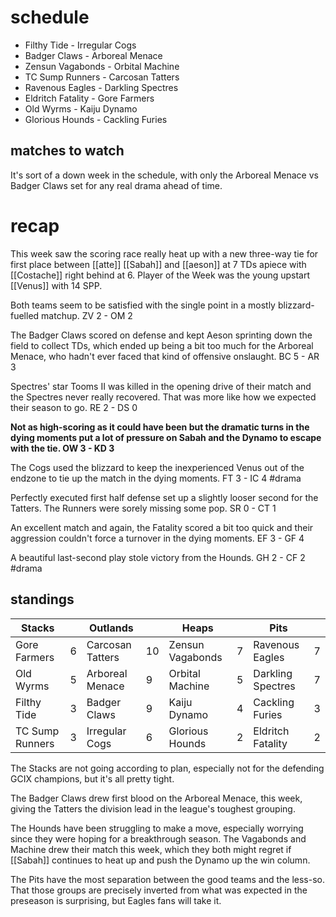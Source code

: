 # schedule

* Filthy Tide - Irregular Cogs
* Badger Claws - Arboreal Menace
* Zensun Vagabonds - Orbital Machine
* TC Sump Runners -	Carcosan Tatters
* Ravenous Eagles -	Darkling Spectres
* Eldritch Fatality - Gore Farmers
* Old Wyrms - Kaiju Dynamo
* Glorious Hounds - Cackling Furies 

## matches to watch

It's sort of a down week in the schedule, with only the Arboreal Menace vs Badger Claws set for any real drama ahead of time.

# recap

This week saw the scoring race really heat up with a new three-way tie for first place between [[atte]] [[Sabah]] and [[aeson]] at 7 TDs apiece with [[Costache]] right behind at 6. Player of the Week was the young upstart [[Venus]] with 14 SPP.

Both teams seem to be satisfied with the single point in a mostly blizzard-fuelled matchup. ZV 2 - OM 2

The Badger Claws scored on defense and kept Aeson sprinting down the field to collect TDs, which ended up being a bit too much for the Arboreal Menace, who hadn't ever faced that kind of offensive onslaught. BC 5 - AR 3

Spectres' star Tooms II was killed in the opening drive of their match and the Spectres never really recovered. That was more like how we expected their season to go. RE 2 - DS 0

**Not as high-scoring as it could have been but the dramatic turns in the dying moments put a lot of pressure on Sabah and the Dynamo to escape with the tie. OW 3 - KD 3**

The Cogs used the blizzard to keep the inexperienced Venus out of the endzone to tie up the match in the dying moments. FT 3 - IC 4 #drama

Perfectly executed first half defense set up a slightly looser second for the Tatters. The Runners were sorely missing some pop. SR 0 - CT 1

An excellent match and again, the Fatality scored a bit too quick and their aggression couldn't force a turnover in the dying moments. EF 3 - GF 4

A beautiful last-second play stole victory from the Hounds. GH 2 - CF 2 #drama

## standings

| Stacks |  | Outlands |  | Heaps |  | Pits |  |
|-------|-----|--|--|------|------|--|--|
| Gore Farmers | 6 | Carcosan Tatters | 10 | Zensun Vagabonds | 7 | Ravenous Eagles | 7 |
| Old Wyrms | 5 | Arboreal Menace | 9 | Orbital Machine | 5 | Darkling Spectres | 7 |
| Filthy Tide | 3 | Badger Claws | 9 | Kaiju Dynamo | 4 | Cackling Furies | 3 |
| TC Sump Runners | 3 | Irregular Cogs | 6 | Glorious Hounds | 2 | Eldritch Fatality | 2 |

The Stacks are not going according to plan, especially not for the defending GCIX champions, but it's all pretty tight.

The Badger Claws drew first blood on the Arboreal Menace, this week, giving the Tatters the division lead in the league's toughest grouping.

The Hounds have been struggling to make a move, especially worrying since they were hoping for a breakthrough season. The Vagabonds and Machine drew their match this week, which they both might regret if [[Sabah]] continues to heat up and push the Dynamo up the win column.

The Pits have the most separation between the good teams and the less-so. That those groups are precisely inverted from what was expected in the preseason is surprising, but Eagles fans will take it.